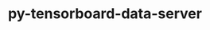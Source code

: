 ---
title: "py-tensorboard-data-server"
layout: cache
categories: [package, develop-2024-03-03]
meta: {"versions": ["0.7.0"], "compilers": ["apple-clang@=15.0.0", "gcc@=11.4.0"], "oss": ["ubuntu22.04", "ventura"], "platforms": ["darwin", "linux"], "targets": ["aarch64", "neoverse_v1", "neoverse_v2", "x86_64_v3"], "stacks": ["e4s", "e4s-neoverse-v2", "e4s-neoverse_v1", "ml-darwin-aarch64-mps", "ml-linux-x86_64-cpu", "ml-linux-x86_64-cuda", "ml-linux-x86_64-rocm", "root"], "num_specs": 9, "num_specs_by_stack": {"ml-darwin-aarch64-mps": 1, "root": 9, "e4s-neoverse_v1": 2, "e4s-neoverse-v2": 2, "ml-linux-x86_64-rocm": 2, "ml-linux-x86_64-cuda": 2, "ml-linux-x86_64-cpu": 2, "e4s": 2}}
spec_details: [{"hash": "4eqsix4hqgqopqf3sf25jwsuws6soyoo", "compiler": "apple-clang@=15.0.0", "versions": ["0.7.0"], "os": "ventura", "platform": "darwin", "target": "aarch64", "variants": ["build_system=python_pip"], "stacks": ["ml-darwin-aarch64-mps", "root"], "size": "-", "tarball": "https://binaries.spack.io/releases/develop-2024-03-03/build_cache/darwin-ventura-aarch64/apple-clang-15.0.0/py-tensorboard-data-server-0.7.0/darwin-ventura-aarch64-apple-clang-15.0.0-py-tensorboard-data-server-0.7.0-4eqsix4hqgqopqf3sf25jwsuws6soyoo.spack"}, {"hash": "ujgvwbypudmk2pczxittjaseuh7smxxx", "compiler": "gcc@=11.4.0", "versions": ["0.7.0"], "os": "ubuntu22.04", "platform": "linux", "target": "neoverse_v1", "variants": ["build_system=python_pip"], "stacks": ["root", "e4s-neoverse_v1"], "size": "-", "tarball": "https://binaries.spack.io/releases/develop-2024-03-03/build_cache/linux-ubuntu22.04-neoverse_v1/gcc-11.4.0/py-tensorboard-data-server-0.7.0/linux-ubuntu22.04-neoverse_v1-gcc-11.4.0-py-tensorboard-data-server-0.7.0-ujgvwbypudmk2pczxittjaseuh7smxxx.spack"}, {"hash": "bs64qkarn5hp5ig7bhh3l2asgvn2ehv4", "compiler": "gcc@=11.4.0", "versions": ["0.7.0"], "os": "ubuntu22.04", "platform": "linux", "target": "neoverse_v1", "variants": ["build_system=python_pip"], "stacks": ["root", "e4s-neoverse_v1"], "size": "-", "tarball": "https://binaries.spack.io/releases/develop-2024-03-03/build_cache/linux-ubuntu22.04-neoverse_v1/gcc-11.4.0/py-tensorboard-data-server-0.7.0/linux-ubuntu22.04-neoverse_v1-gcc-11.4.0-py-tensorboard-data-server-0.7.0-bs64qkarn5hp5ig7bhh3l2asgvn2ehv4.spack"}, {"hash": "femzbgcjyebp7x3ho3s22x6fy2xmnqhj", "compiler": "gcc@=11.4.0", "versions": ["0.7.0"], "os": "ubuntu22.04", "platform": "linux", "target": "neoverse_v2", "variants": ["build_system=python_pip"], "stacks": ["e4s-neoverse-v2", "root"], "size": "-", "tarball": "https://binaries.spack.io/releases/develop-2024-03-03/build_cache/linux-ubuntu22.04-neoverse_v2/gcc-11.4.0/py-tensorboard-data-server-0.7.0/linux-ubuntu22.04-neoverse_v2-gcc-11.4.0-py-tensorboard-data-server-0.7.0-femzbgcjyebp7x3ho3s22x6fy2xmnqhj.spack"}, {"hash": "xb7w37ylrqxpr52d27d4f3hae3maxjdc", "compiler": "gcc@=11.4.0", "versions": ["0.7.0"], "os": "ubuntu22.04", "platform": "linux", "target": "neoverse_v2", "variants": ["build_system=python_pip"], "stacks": ["e4s-neoverse-v2", "root"], "size": "-", "tarball": "https://binaries.spack.io/releases/develop-2024-03-03/build_cache/linux-ubuntu22.04-neoverse_v2/gcc-11.4.0/py-tensorboard-data-server-0.7.0/linux-ubuntu22.04-neoverse_v2-gcc-11.4.0-py-tensorboard-data-server-0.7.0-xb7w37ylrqxpr52d27d4f3hae3maxjdc.spack"}, {"hash": "lcoktmvvpxm2c7nee7uucowtwp7vie3i", "compiler": "gcc@=11.4.0", "versions": ["0.7.0"], "os": "ubuntu22.04", "platform": "linux", "target": "x86_64_v3", "variants": ["build_system=python_pip"], "stacks": ["ml-linux-x86_64-rocm", "ml-linux-x86_64-cuda", "root", "ml-linux-x86_64-cpu"], "size": "-", "tarball": "https://binaries.spack.io/releases/develop-2024-03-03/build_cache/linux-ubuntu22.04-x86_64_v3/gcc-11.4.0/py-tensorboard-data-server-0.7.0/linux-ubuntu22.04-x86_64_v3-gcc-11.4.0-py-tensorboard-data-server-0.7.0-lcoktmvvpxm2c7nee7uucowtwp7vie3i.spack"}, {"hash": "vq26bfl5tialxmf3ofjthzydsameon5m", "compiler": "gcc@=11.4.0", "versions": ["0.7.0"], "os": "ubuntu22.04", "platform": "linux", "target": "x86_64_v3", "variants": ["build_system=python_pip"], "stacks": ["e4s", "root"], "size": "-", "tarball": "https://binaries.spack.io/releases/develop-2024-03-03/build_cache/linux-ubuntu22.04-x86_64_v3/gcc-11.4.0/py-tensorboard-data-server-0.7.0/linux-ubuntu22.04-x86_64_v3-gcc-11.4.0-py-tensorboard-data-server-0.7.0-vq26bfl5tialxmf3ofjthzydsameon5m.spack"}, {"hash": "rmezbpjdwhzt4qqx3lnuybez4jlqvl22", "compiler": "gcc@=11.4.0", "versions": ["0.7.0"], "os": "ubuntu22.04", "platform": "linux", "target": "x86_64_v3", "variants": ["build_system=python_pip"], "stacks": ["ml-linux-x86_64-rocm", "ml-linux-x86_64-cuda", "root", "ml-linux-x86_64-cpu"], "size": "-", "tarball": "https://binaries.spack.io/releases/develop-2024-03-03/build_cache/linux-ubuntu22.04-x86_64_v3/gcc-11.4.0/py-tensorboard-data-server-0.7.0/linux-ubuntu22.04-x86_64_v3-gcc-11.4.0-py-tensorboard-data-server-0.7.0-rmezbpjdwhzt4qqx3lnuybez4jlqvl22.spack"}, {"hash": "gxnuwmnwtxzijgtm5lpaoyzffh2jo65l", "compiler": "gcc@=11.4.0", "versions": ["0.7.0"], "os": "ubuntu22.04", "platform": "linux", "target": "x86_64_v3", "variants": ["build_system=python_pip"], "stacks": ["e4s", "root"], "size": "-", "tarball": "https://binaries.spack.io/releases/develop-2024-03-03/build_cache/linux-ubuntu22.04-x86_64_v3/gcc-11.4.0/py-tensorboard-data-server-0.7.0/linux-ubuntu22.04-x86_64_v3-gcc-11.4.0-py-tensorboard-data-server-0.7.0-gxnuwmnwtxzijgtm5lpaoyzffh2jo65l.spack"}]
---